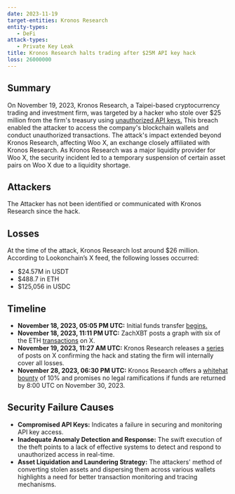 ```yaml
---
date: 2023-11-19
target-entities: Kronos Research 
entity-types: 
   - DeFi
attack-types:
   - Private Key Leak
title: Kronos Research halts trading after $25M API key hack
loss: 26000000
---
```


## Summary

On November 19, 2023, Kronos Research, a Taipei-based cryptocurrency trading and investment firm, was targeted by a hacker who stole over $25 million from the firm's treasury using [unauthorized API keys.](https://cryptonews.com/news/kronos-research-enters-negotiations-with-hacker-after-25-million-cryptocurrency-theft-offers-10-bounty.htm) This breach enabled the attacker to access the company's blockchain wallets and conduct unauthorized transactions. The attack's impact extended beyond Kronos Research, affecting Woo X, an exchange closely affiliated with Kronos Research. As Kronos Research was a major liquidity provider for Woo X, the security incident led to a temporary suspension of certain asset pairs on Woo X due to a liquidity shortage.

## Attackers

The Attacker has not been identified or communicated with Kronos Research since the hack.

## Losses

At the time of the attack, Kronos Research lost around $26 million. According to Lookonchain’s X feed, the following losses occurred:

   - $24.57M in USDT
   - $488.7 in ETH
   - $125,056 in USDC

## Timeline

   - **November 18, 2023, 05:05 PM UTC:** Initial funds transfer [begins.](https://etherscan.io/address/0x2b0502fdab4e221dcd492c058255d2073d50a3ae) 
   - **November 18, 2023, 11:11 PM UTC:** ZachXBT posts a graph with six of the ETH [transactions](https://twitter.com/zachxbt/status/1726015231023796233) on X.
   - **November 19, 2023, 11:27 AM UTC:** Kronos Research releases a [series](https://twitter.com/ResearchKronos/status/1726203102842466650) of posts on X confirming the hack and stating the firm will internally cover all losses.
   - **November 28, 2023, 06:30 PM UTC:** Kronos Research offers a [whitehat bounty](https://etherscan.io/idm?addresses=0xad5916c0f641841637bab1a1049224c3cfd5acf0,0x7e1a22655e2a46a5dd8aec2905c298f1d06b8597&type=1) of 10% and promises no legal ramifications if funds are returned by 8:00 UTC on November 30, 2023.

## Security Failure Causes

   - **Compromised API Keys:** Indicates a failure in securing and monitoring API key access.
   - **Inadequate Anomaly Detection and Response:** The swift execution of the theft points to a lack of effective systems to detect and respond to unauthorized access in real-time.
   - **Asset Liquidation and Laundering Strategy:** The attackers' method of converting stolen assets and dispersing them across various wallets highlights a need for better transaction monitoring and tracing mechanisms.
